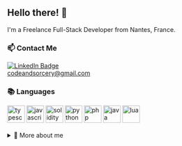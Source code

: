 ## Hello there! 👋

I'm a Freelance Full-Stack Developer from Nantes, France.

### 📫 Contact Me

<div id="badges">
  <a target="_blank" href="https://www.linkedin.com/in/williamsimonvezo/">
    <img src="https://img.shields.io/badge/LinkedIn-blue?style=for-the-badge&logo=linkedin&logoColor=white" alt="LinkedIn Badge"/>
  </a>
</div>
<a href="mailto:codeandsorcery@gmail.com">codeandsorcery@gmail.com</a>

### 📚 Languages

<div id="languages">
  <img src="https://cdn.jsdelivr.net/gh/devicons/devicon@latest/icons/typescript/typescript-original.svg" title="typescript" width="40" height="40" />
  <img src="https://cdn.jsdelivr.net/gh/devicons/devicon@latest/icons/javascript/javascript-original.svg" title="javascript" width="40" height="40" />
  <img src="https://cdn.jsdelivr.net/gh/devicons/devicon@latest/icons/solidity/solidity-original.svg" title="solidity" width="40" height="40" />
  <img src="https://cdn.jsdelivr.net/gh/devicons/devicon@latest/icons/python/python-original.svg" title="python" width="40" height="40" />
  <img src="https://cdn.jsdelivr.net/gh/devicons/devicon@latest/icons/php/php-original.svg" title="php" width="40" height="40" />
  <img src="https://cdn.jsdelivr.net/gh/devicons/devicon@latest/icons/java/java-original.svg" title="java" width="40" height="40" />
  <img src="https://cdn.jsdelivr.net/gh/devicons/devicon@latest/icons/lua/lua-original.svg" title="lua" width="40" height="40" />
</div>

<br/>

<details>
  <summary>🔭 More about me</summary>

  ### ⚡ Skills
  - See my [resume](https://varadiell.github.io/CurriculumVitae/)

  ### 🌱 Learning
  - Blockchain Real World Asset (RWA) tokenization.
  - Decentralized Finance (DeFi) arbitrage.

  ### 📌 Others
  - [CodinGame](https://www.codingame.com/profile/ce6f74141f2c35d74c291fce433de375137532)
  - [NodeGuardians](https://nodeguardians.io/character/varadiell)

  ### 🛠️ Tools (some)
  
  <div id="tools">
    <!--   <img src="https://cdn.jsdelivr.net/gh/devicons/devicon@latest/icons/bootstrap/bootstrap-original.svg" title="Bootstrap" width="40" height="40" /> -->
    <!--   <img src="https://cdn.jsdelivr.net/gh/devicons/devicon@latest/icons/css3/css3-original.svg" title="css3" width="40" height="40" /> -->
    <!--   <img src="https://cdn.jsdelivr.net/gh/devicons/devicon@latest/icons/cucumber/cucumber-plain.svg" title="cucumber" width="40" height="40" /> -->
    <img src="https://cdn.jsdelivr.net/gh/devicons/devicon@latest/icons/docker/docker-original.svg" title="docker" width="40" height="40" />
    <!--   <img src="https://cdn.jsdelivr.net/gh/devicons/devicon@latest/icons/eslint/eslint-original.svg" title="eslint" width="40" height="40" /> -->
    <img src="https://cdn.jsdelivr.net/gh/devicons/devicon@latest/icons/express/express-original.svg" title="express" width="40" height="40" />
    <img src="https://cdn.jsdelivr.net/gh/devicons/devicon@latest/icons/fastapi/fastapi-original.svg" title="fastapi" width="40" height="40" />
    <!--   <img src="https://cdn.jsdelivr.net/gh/devicons/devicon@latest/icons/figma/figma-original.svg" title="figma" width="40" height="40" /> -->
    <!--   <img src="https://cdn.jsdelivr.net/gh/devicons/devicon@latest/icons/git/git-original.svg" title="git" width="40" height="40" /> -->
    <!--   <img src="https://cdn.jsdelivr.net/gh/devicons/devicon@latest/icons/github/github-original.svg" title="github" width="40" height="40" /> -->
    <!--   <img src="https://cdn.jsdelivr.net/gh/devicons/devicon@latest/icons/githubactions/githubactions-original.svg" title="githubactions" width="40" height="40" /> -->
    <img src="https://cdn.jsdelivr.net/gh/devicons/devicon@latest/icons/graphql/graphql-plain.svg" title="graphql" width="40" height="40" />
    <img src="https://cdn.jsdelivr.net/gh/devicons/devicon@latest/icons/hardhat/hardhat-original.svg" title="hardhat" width="40" height="40" />
    <!--   <img src="https://cdn.jsdelivr.net/gh/devicons/devicon@latest/icons/html5/html5-original.svg" title="html5" width="40" height="40" /> -->
    <!--   <img src="https://cdn.jsdelivr.net/gh/devicons/devicon@latest/icons/insomnia/insomnia-original.svg" title="insomnia" width="40" height="40" /> -->
    <!--   <img src="https://cdn.jsdelivr.net/gh/devicons/devicon@latest/icons/intellij/intellij-original.svg" title="intellij" width="40" height="40" /> -->
    <!--   <img src="https://cdn.jsdelivr.net/gh/devicons/devicon@latest/icons/jira/jira-original.svg" title="jira" width="40" height="40" /> -->
    <img src="https://cdn.jsdelivr.net/gh/devicons/devicon@latest/icons/keras/keras-original.svg" title="keras" width="40" height="40" />
    <!--   <img src="https://cdn.jsdelivr.net/gh/devicons/devicon@latest/icons/latex/latex-original.svg" title="latex" width="40" height="40" /> -->
    <!--   <img src="https://cdn.jsdelivr.net/gh/devicons/devicon@latest/icons/mariadb/mariadb-original.svg" title="mariadb" width="40" height="40" /> -->
    <!--   <img src="https://cdn.jsdelivr.net/gh/devicons/devicon@latest/icons/matplotlib/matplotlib-plain.svg" title="matplotlib" width="40" height="40" /> -->
    <!--   <img src="https://cdn.jsdelivr.net/gh/devicons/devicon@latest/icons/mocha/mocha-original.svg" title="mocha" width="40" height="40" /> -->
    <!--   <img src="https://cdn.jsdelivr.net/gh/devicons/devicon@latest/icons/mongodb/mongodb-original.svg" title="mongodb" width="40" height="40" /> -->
    <!--   <img src="https://cdn.jsdelivr.net/gh/devicons/devicon@latest/icons/mysql/mysql-original.svg" title="mysql" width="40" height="40" /> -->
    <img src="https://cdn.jsdelivr.net/gh/devicons/devicon@latest/icons/nestjs/nestjs-original.svg" title="nestjs" width="40" height="40" />
    <img src="https://cdn.jsdelivr.net/gh/devicons/devicon@latest/icons/nextjs/nextjs-original.svg" title="nextjs" width="40" height="40" />
    <img src="https://cdn.jsdelivr.net/gh/devicons/devicon@latest/icons/nodejs/nodejs-original.svg" title="nodejs" width="40" height="40" />
    <!--   <img src="https://cdn.jsdelivr.net/gh/devicons/devicon@latest/icons/notion/notion-original.svg" title="notion" width="40" height="40" /> -->
    <!--   <img src="https://cdn.jsdelivr.net/gh/devicons/devicon@latest/icons/npm/npm-original-wordmark.svg" title="npm" width="40" height="40" /> -->
    <!--   <img src="https://cdn.jsdelivr.net/gh/devicons/devicon@latest/icons/numpy/numpy-original.svg" title="numpy" width="40" height="40" /> -->
    <!--   <img src="https://cdn.jsdelivr.net/gh/devicons/devicon@latest/icons/pandas/pandas-original.svg" title="pandas" width="40" height="40" /> -->
    <img src="https://cdn.jsdelivr.net/gh/devicons/devicon@latest/icons/playwright/playwright-original.svg" title="playwright" width="40" height="40" />
    <img src="https://cdn.jsdelivr.net/gh/devicons/devicon@latest/icons/pnpm/pnpm-original.svg" title="pnpm" width="40" height="40" />
    <img src="https://cdn.jsdelivr.net/gh/devicons/devicon@latest/icons/poetry/poetry-original.svg" title="poetry" width="40" height="40" />
    <img src="https://cdn.jsdelivr.net/gh/devicons/devicon@latest/icons/postgresql/postgresql-original.svg" title="postgresql" width="40" height="40" />
    <!--   <img src="https://cdn.jsdelivr.net/gh/devicons/devicon@latest/icons/postman/postman-original.svg" title="postman" width="40" height="40" /> -->
    <img src="https://cdn.jsdelivr.net/gh/devicons/devicon@latest/icons/react/react-original.svg" title="react" width="40" height="40" />
    <img src="https://cdn.jsdelivr.net/gh/devicons/devicon@latest/icons/scikitlearn/scikitlearn-original.svg" title="scikitlearn" width="40" height="40" />
    <img src="https://cdn.jsdelivr.net/gh/devicons/devicon@latest/icons/socketio/socketio-original.svg" title="socketio" width="40" height="40" />
    <img src="https://cdn.jsdelivr.net/gh/devicons/devicon@latest/icons/sqlite/sqlite-original.svg" title="sqlite" width="40" height="40" />
    <img src="https://cdn.jsdelivr.net/gh/devicons/devicon@latest/icons/storybook/storybook-original.svg" title="storybook" width="40" height="40" />
    <img src="https://cdn.jsdelivr.net/gh/devicons/devicon@latest/icons/streamlit/streamlit-original.svg" title="streamlit" width="40" height="40" />
    <!--   <img src="https://cdn.jsdelivr.net/gh/devicons/devicon@latest/icons/supabase/supabase-original.svg" title="supabase" width="40" height="40" /> -->
    <!--   <img src="https://cdn.jsdelivr.net/gh/devicons/devicon@latest/icons/tailwindcss/tailwindcss-original.svg" title="tailwindcss" width="40" height="40" /> -->
    <!--   <img src="https://cdn.jsdelivr.net/gh/devicons/devicon@latest/icons/vercel/vercel-original.svg" title="vercel" width="40" height="40" /> -->
    <img src="https://cdn.jsdelivr.net/gh/devicons/devicon@latest/icons/vitest/vitest-original.svg" title="vitest" width="40" height="40" />
    <img src="https://cdn.jsdelivr.net/gh/devicons/devicon@latest/icons/vscode/vscode-original.svg" title="vscode" width="40" height="40" />
  </div>

</details>
